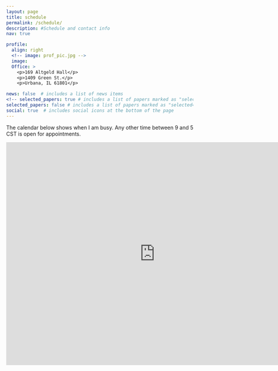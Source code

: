 ```yaml
---
layout: page
title: schedule
permalink: /schedule/
description: #Schedule and contact info
nav: true

profile:
  align: right
  <!-- image: prof_pic.jpg -->
  image:
  Office: >
    <p>169 Altgeld Hall</p>
    <p>1409 Green St.</p>
    <p>Urbana, IL 61801</p>

news: false  # includes a list of news items
<!-- selected_papers: true # includes a list of papers marked as "selected={true}" -->
selected_papers: false # includes a list of papers marked as "selected={true}"
social: true  # includes social icons at the bottom of the page
---
```

The calendar below shows when I am busy. Any other time between 9 and 5 CST is open for appointments.
<iframe src="https://calendar.google.com/calendar/embed?height=600&wkst=1&bgcolor=%23ffffff&ctz=America%2FChicago&showNav=1&title=Joseph%20Rennie's%20Schedule&showPrint=0&showTabs=1&showCalendars=0&mode=WEEK&src=cm9iZXJ0Lmpvc2VwaC5yZW5uaWVAZ21haWwuY29t&src=OWY1NW05OW8waGFxZXVqNzUyZDRjdGdyZnZ0cWFuYXFAaW1wb3J0LmNhbGVuZGFyLmdvb2dsZS5jb20&color=%234285F4&color=%23D50000" style="border-width:0" width="800" height="600" frameborder="0" scrolling="no"></iframe>
